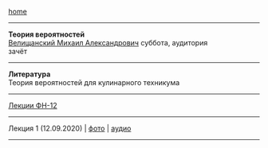[home](https://github.com/dKosarevsky/iu7/blob/master/2020_2021_3sem.md)
____________________________________
**Теория вероятностей** \
[Велищанский Михаил Александрович](https://studizba.com/hs/151-mgtu-im-baumana/teachers/180-kafedra-fn-12-matematicheskoe-modelirova/4726-velischanskij-mihail-aleksandrovich.html)
суббота, аудитория \
зачёт 
____________________________________
**Литература** \
Теория вероятностей для кулинарного техникума
____________________________________
[Лекции ФН-12](https://drive.google.com/file/d/1EbMuj1QZXHIjVO30Aqpw9Pt82wa0GVGB/view?usp=sharing)
____________________________________
Лекция 1 (12.09.2020) | [фото](https://drive.google.com/drive/folders/14boKbaIPsojdapbqIlJXjT-aDOhKVM4M?usp=sharing) | [аудио](https://drive.google.com/drive/folders/14k-fMQ769v_rQo5YpN0DI29c68Px0KvW?usp=sharing)
____________________________________
